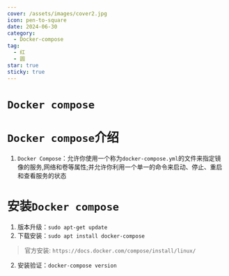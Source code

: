 ```yaml
---
cover: /assets/images/cover2.jpg
icon: pen-to-square
date: 2024-06-30
category:
  - Docker-compose
tag:
  - 红
  - 圆
star: true
sticky: true
---
```

# `Docker compose`
# `Docker compose`介绍
1. `Docker Compose`：允许你使用一个称为`docker-compose.yml`的文件来指定镜像的服务,网络和卷等属性;并允许你利用一个单一的命令来启动、停止、重启和查看服务的状态
# 安装`Docker compose`
1. 版本升级：`sudo apt-get update`
2. 下载安装：`sudo apt install docker-compose`
> 官方安装: `https://docs.docker.com/compose/install/linux/`
2. 安装验证：`docker-compose version`